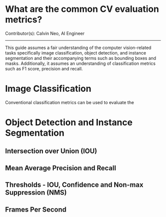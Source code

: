 # What are the common CV evaluation metrics?

Contributor(s): Calvin Neo, AI Engineer

---

This guide assumes a fair understanding of the computer vision-related tasks specifically image classification, object detection, and instance segmentation and their accompanying terms such as bounding boxes and masks. Additionally, it assumes an understanding of classification metrics such as F1 score, precision and recall. 

# Image Classification

Conventional classification metrics can be used to evaluate the 

# Object Detection and Instance Segmentation

## Intersection over Union (IOU)

## Mean Average Precision and Recall

## Thresholds - IOU, Confidence and Non-max Suppression (NMS)

## Frames Per Second